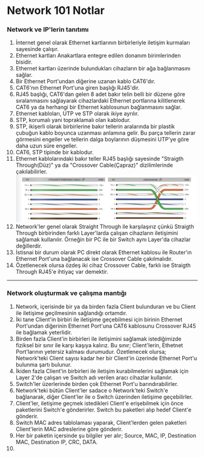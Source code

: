 # Network 101 Notlar

### Network ve IP'lerin tanıtımı
1. İnternet genel olarak Ethernet kartlarının birbirleriyle iletişim kurmaları sayesinde çalışır.
2. Ethernet kartları Anakartlara entegre edilen donanım birimlerinden bisidir.
3. Ethernet kartları üzerinde bulundukları cihazların bir ağa bağlanmasını sağlar.
4. Bir Ethernet Port'undan diğerine uzanan kablo CAT6'dır.
5. CAT6'nın Ethernet Port'una giren başlığı RJ45'dir.
6. RJ45 başlığı, CAT6'dan gelen 8 adet bakır telin belli bir düzene göre sıralanmasını sağlayarak cihazlardaki Ethernet portlarına kilitlenerek CAT6 ya da herhangi bir Ethernet kablosunun bağlanmasını sağlar.
7. Ethernet kabloları, UTP ve STP olarak ikiye ayrılır.
8. STP, korumalı yani topraklamalı olan kablodur.
9. STP, ikişerli olarak birbirlerine bakır tellerin aralarında bir plastik çubuğun kablo boyunca uzanması anlamına gelir. Bu parça tellerin zarar görmesini engeller ve tellerin dalga boylarının düşmesini UTP'ye göre daha uzun süre engeller.
10. CAT6, STP tipinde bir kablodur.
11. Ethernet kablolarındaki bakır teller RJ45 başlığı sayesinde "Straigth Through(Düz)" ya da "Crossover Cable(Çapraz)" dizilimlerinde çakılabilirler.
![RJ45, Straight through and Crossover Cable](straight_cross.png)
12. Network'ler genel olarak Straight Through ile karşılaşırız çünkü Straigth Through birbirinden farklı Layer'larda çalışan cihazların iletişimini sağlamak kullanılır. Örneğin bir PC ile bir Switch aynı Layer'da cihazlar değillerdir.
13. İstisnai bir durum olarak PC direkt olarak Ethernet kablosu ile Router'ın Ethernet Port'una bağlanacak ise Crossover Cable çakılmalıdır.
14. Özetlenecek olursa özdeş iki cihaz Crossover Cable, farklı ise Straigth Through RJ45'e ihtiyaç var demektir.

---

### Network oluşturmak ve çalışma mantığı
1. Network, içerisinde bir ya da birden fazla Client bulunduran ve bu Client ile iletişime geçilmesinin sağlandığı ortamdır.
2. İki tane Client'in birbiri ile iletişime geçebilmesi için birinin Ethernet Port'undan diğerinin Ethernet Port'una CAT6 kablosunu Crossover RJ45 ile bağlamak yeterlidir.
3. Birden fazla Client'in birbirleri ile iletişimini sağlamak istediğimizde fiziksel bir sınır ile karşı kaşıya kalırız. Bu sınır; Client'lerin, Ethetnet Port'larının yetersiz kalması durumudur. Özetlenecek olursa; Network'teki Client sayısı kadar her bir Client'in üzerinde Ethernet Port'u bulunma şartı bulunur.
4. İkiden fazla Client'in birbirleri ile iletişim kurabilmelerini sağlamak için Layer 2'de çalışan ve Switch adı verilen aracı cihazlar kullanılır.
5. Switch'ler üzerlerinde birden çok Ethernet Port'u barındırabilirler.
6. Network'teki bütün Client'ler sadace o Network'teki Switch'e bağlanarak, diğer Client'ler ile o Switch üzerinden iletişime geçebilirler.
7. Client'ler, iletişime geçmek istedikleri Client'e erişebilmek için önce paketlerini Switch'e gönderirler. Switch bu paketleri alıp hedef Client'e gönderir.
7. Switch MAC adres tablolaması yaparak, Client'lerden gelen paketleri Client'lerin MAC adreslerine göre gönderir.
8. Her bir paketin içersinde şu bilgiler yer alır; Source, MAC, IP, Destination MAC, Destination IP, CRC, DATA.
9.
